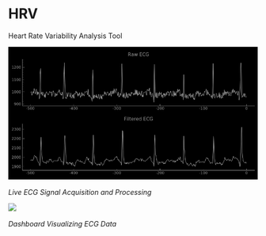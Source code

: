 # HRV
Heart Rate Variability Analysis Tool

![](https://raw.githubusercontent.com/HRVpad/HRV/master/Figures/ECG%20filtering.png)

*Live ECG Signal Acquisition and Processing*

![](https://github.com/HRVpad/HRV/blob/master/Figures/Live%20ECG.gif?raw=true)

*Dashboard Visualizing ECG Data*


